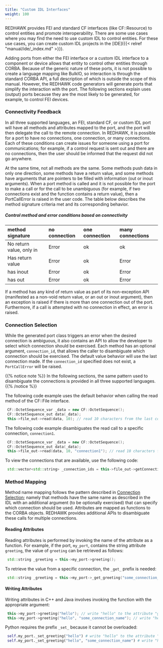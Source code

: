 ```yaml
---
title: "Custom IDL Interfaces"
weight: 100
---
```


REDHAWK provides FEI and standard CF interfaces (like CF::Resource) to control entities and promote interoperability. There are some use cases where you may find the need to use custom IDL to control entities. For these use cases, you can create custom IDL projects in the [IDE]({{< relref "manual/ide/_index.md" >}}).

Adding ports from either the FEI interface or a custom IDL interface to a component or device allows that entity to control other entities through CORBA. Because of the generic nature of these ports, it is not possible to create a language mapping like BulkIO, so interaction is through the standard CORBA API, a full description of which is outside the scope of this manual. However, the REDHAWK code generators will generate ports that simplify the interaction with the port. The following sections explain uses (output) ports because they are the most likely to be generated, for example, to control FEI devices.

### Connectivity Feedback

In all three supported languages, an FEI, standard CF, or custom IDL port will have all methods and attributes mapped to the port, and the port will then delegate the call to the remote connection. In REDHAWK, it is possible for a port to have no connections, one connection, or many connections. Each of these conditions can create issues for someone using a port for communications; for example, if a control request is sent out and there are no connections, then the user should be informed that the request did not go anywhere.

At the same time, not all methods are the same. Some methods push data in only one direction, some methods have a return value, and some methods have arguments that are pointers to be filled with information (out or inout arguments). When a port method is called and it is not possible for the port to make a call or for the call to be unambiguous (for example, if two connections exist and the function contains a return value), then a PortCallError is raised in the user code. The table below describes the method signature criteria met and its corresponding behavior.

##### Control method and error conditions based on connectivity
| **method signature**     | **no connection** | **one connection** | **many connections** |
| :----------------------- | :---------------- | :----------------- | :------------------- |
| No return value, only in | Error             | ok                 | ok                   |
| Has return value         | Error             | ok                 | Error                |
| has inout                | Error             | ok                 | Error                |
| has out                  | Error             | ok                 | Error                |


If a method has any kind of return value as part of its non-exception API (manifested as a non-void return value, or an out or inout argument), then an exception is raised if there is more than one connection out of the port. Furthermore, if a call is attempted with no connection in effect, an error is raised.

### Connection Selection

While the generated port class triggers an error when the desired connection is ambiguous, it also contains an API to allow the developer to select which connection should be exercised. Each method has an optional argument, `connection_id`, that allows the caller to disambiguate which connection should be exercised. The default value behavior will use the last connection made. If the `connection_id` specified does not exist, a `PortCallError` will be raised.

{{% notice note %}}
In the following sections, the same pattern used to disambiguate the connections is provided in all three supported languages.
{{% /notice %}}

The following code example uses the default behavior when calling the read method of the CF::File interface.

```c++
 CF::OctetSequence_var _data = new CF::OctetSequence();
 CF::OctetSequence_out data(_data);
 this->file_out->read(data, 10); // read 10 characters from the last connection made to the port
```

The following code example disambiguates the read call to a specific connection, `connection1`.

```c++
 CF::OctetSequence_var _data = new CF::OctetSequence();
 CF::OctetSequence_out data(_data);
 this->file_out->read(data, 10, "connection1"); // read 10 characters from the connection called "connection1"
```

To view the connections that are available, use the following code:

```c++
 std::vector<std::string> _connection_ids = this->file_out->getConnectionIds();
```

### Method Mapping

Method name mapping follows the pattern described in [Connection Selection](#connection-selection); namely that methods have the same name as described in the IDL with an additional argument (to be optionally exercised) that can specify which connection should be used. Attributes are mapped as functions to the CORBA objects. REDHAWK provides additional APIs to disambiguate these calls for multiple connections.

#### Reading Attributes

Reading attributes is performed by invoking the name of the attribute as a function. For example, if the port, `my_port`, contains the string attribute `greeting`, the value of `greeting` can be retrieved as follows:

```c++
 std::string _greeting = this->my_port->greeting();
```

To retrieve the value from a specific connection, the `_get_` prefix is needed:

```c++
 std::string _greeting = this->my_port->_get_greeting("some_connection_name");
```

#### Writing Attributes

Writing attributes in C++ and Java involves invoking the function with the appropriate argument:

```c++
 this->my_port->greeting("hello"); // write "hello" to the attribute "greeting"
 this->my_port->greeting("hello", "some_connection_name"); // write "hello" to the attribute "greeting" over connection "some_connection_name"
```

Python requires the prefix `_set_` because it cannot be overloaded:

```py
 self.my_port._set_greeting("hello") # write "hello" to the attribute "greeting"
 self.my_port._set_greeting("hello", "some_connection_name") # write "hello" to the attribute "greeting" over connection "some_connection_name"
```
